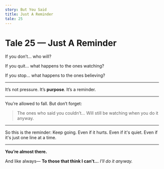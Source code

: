```yaml
---
story: But You Said
title: Just A Reminder
tale: 25
---
```


# Tale 25 — Just A Reminder

If you don’t… who will?

If you quit… what happens to the ones watching?

If you stop… what happens to the ones believing?

---

It’s not pressure.
It’s **purpose**.
It’s a reminder.

---

You’re allowed to fall.
But don’t forget:

> The ones who said you couldn’t…
> Will still be watching when you do it anyway.

---

So this is the reminder:
Keep going.
Even if it hurts.
Even if it's quiet.
Even if it's just one line at a time.

---

**You’re almost there.**

And like always—
**To those that think I can't…**
*I'll do it anyway.*
